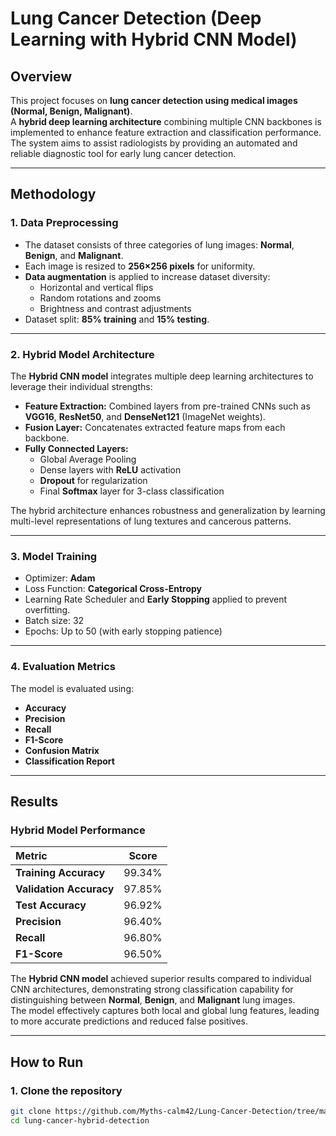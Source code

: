 # Lung Cancer Detection (Deep Learning with Hybrid CNN Model)

## Overview
This project focuses on **lung cancer detection using medical images (Normal, Benign, Malignant)**.  
A **hybrid deep learning architecture** combining multiple CNN backbones is implemented to enhance feature extraction and classification performance.  
The system aims to assist radiologists by providing an automated and reliable diagnostic tool for early lung cancer detection.

---

## Methodology

### 1. **Data Preprocessing**
- The dataset consists of three categories of lung images: **Normal**, **Benign**, and **Malignant**.
- Each image is resized to **256×256 pixels** for uniformity.
- **Data augmentation** is applied to increase dataset diversity:
  - Horizontal and vertical flips  
  - Random rotations and zooms  
  - Brightness and contrast adjustments
- Dataset split: **85% training** and **15% testing**.

---

### 2. **Hybrid Model Architecture**
The **Hybrid CNN model** integrates multiple deep learning architectures to leverage their individual strengths:
- **Feature Extraction:** Combined layers from pre-trained CNNs such as **VGG16**, **ResNet50**, and **DenseNet121** (ImageNet weights).
- **Fusion Layer:** Concatenates extracted feature maps from each backbone.
- **Fully Connected Layers:**  
  - Global Average Pooling  
  - Dense layers with **ReLU** activation  
  - **Dropout** for regularization  
  - Final **Softmax** layer for 3-class classification

The hybrid architecture enhances robustness and generalization by learning multi-level representations of lung textures and cancerous patterns.

---

### 3. **Model Training**
- Optimizer: **Adam**
- Loss Function: **Categorical Cross-Entropy**
- Learning Rate Scheduler and **Early Stopping** applied to prevent overfitting.
- Batch size: 32  
- Epochs: Up to 50 (with early stopping patience)

---

### 4. **Evaluation Metrics**
The model is evaluated using:
- **Accuracy**
- **Precision**
- **Recall**
- **F1-Score**
- **Confusion Matrix**
- **Classification Report**

---

## Results

### **Hybrid Model Performance**

| Metric | Score |
|:-------|:------:|
| **Training Accuracy** | 99.34% |
| **Validation Accuracy** | 97.85% |
| **Test Accuracy** | 96.92% |
| **Precision** | 96.40% |
| **Recall** | 96.80% |
| **F1-Score** | 96.50% |

The **Hybrid CNN model** achieved superior results compared to individual CNN architectures, demonstrating strong classification capability for distinguishing between **Normal**, **Benign**, and **Malignant** lung images.  
The model effectively captures both local and global lung features, leading to more accurate predictions and reduced false positives.

---

## How to Run

### 1. Clone the repository
```bash
git clone https://github.com/Myths-calm42/Lung-Cancer-Detection/tree/main/Project-05-hybrid-transfer
cd lung-cancer-hybrid-detection
